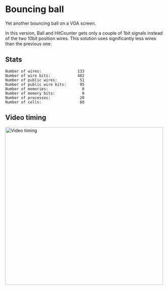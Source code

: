 # Bouncing ball

Yet another bouncing ball on a VGA screen.

In this version, Ball and HitCounter gets only a couple of 1bit signals instead of the two 10bit position wires.
This solution uses significantly less wires than the previous one.

## Stats

```
Number of wires:                133
Number of wire bits:            482
Number of public wires:          51
Number of public wire bits:      95
Number of memories:               0
Number of memory bits:            0
Number of processes:             20
Number of cells:                 60
```

## Video timing

<img src="https://res.cloudinary.com/kovagoz/image/upload/s--BI24V8bJ--/c_scale,w_700/v1630359601/github/fpga_ball_timing.png" width="500" alt="Video timing">
